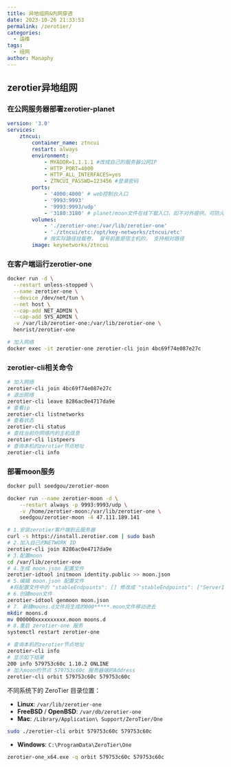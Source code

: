 ```yaml
---
title: 异地组网&内网穿透
date: 2023-10-26 21:33:53
permalink: /zerotier/
categories:
  - 运维
tags:
  - 组网
author: Manaphy
---
```

## zerotier异地组网

### 在公网服务器部署zerotier-planet

```yaml
version: '3.0'
services:
    ztncui:
        container_name: ztncui
        restart: always
        environment:
            - MYADDR=1.1.1.1 #改成自己的服务器公网IP
            - HTTP_PORT=4000
            - HTTP_ALL_INTERFACES=yes
            - ZTNCUI_PASSWD=123456 #登录密码
        ports:
            - '4000:4000' # web控制台入口
            - '9993:9993'
            - '9993:9993/udp'
            - '3180:3180' # planet/moon文件在线下载入口，如不对外提供。可防火墙禁用此端口。
        volumes:
            - './zerotier-one:/var/lib/zerotier-one'
            - './ztncui/etc:/opt/key-networks/ztncui/etc'
            # 按实际路径挂载卷， 冒号前面是宿主机的， 支持相对路径
        image: keynetworks/ztncui
```
### 在客户端运行zerotier-one
```bash
docker run -d \
  --restart unless-stopped \
  --name zerotier-one \
  --device /dev/net/tun \
  --net host \
  --cap-add NET_ADMIN \
  --cap-add SYS_ADMIN \
  -v /var/lib/zerotier-one:/var/lib/zerotier-one \
  henrist/zerotier-one
```
```bash
# 加入网络
docker exec -it zerotier-one zerotier-cli join 4bc69f74e087e27c
```
### zerotier-cli相关命令
```bash
# 加入网络
zerotier-cli join 4bc69f74e087e27c
# 退出网络
zerotier-cli leave 8286ac0e4717da9e
# 查看ip
zerotier-cli listnetworks
# 查看状态
zerotier-cli status
# 查找当前你网络内的主机信息
zerotier-cli listpeers
# 查询本机的zerotier节点地址
zerotier-cli info
```
### 部署moon服务
```bash
docker pull seedgou/zerotier-moon

docker run --name zerotier-moon -d \
	--restart always -p 9993:9993/udp \
	-v /home/zerotier-moon:/var/lib/zerotier-one \
	seedgou/zerotier-moon -4 47.111.189.141
```
```bash
# 1.安装zerotier客户端到云服务器
curl -s https://install.zerotier.com | sudo bash
# 2.加入自己的NETWORK ID
zerotier-cli join 8286ac0e4717da9e
# 3.配置moon
cd /var/lib/zerotier-one
# 4.生成 moon.json 配置文件
zerotier-idtool initmoon identity.public >> moon.json
# 5.编辑 moon.json 配置文件
 #将配置文件中的 "stableEndpoints": [] 修改成 "stableEndpoints": ["ServerIP/9993"]
# 6.创建moon文件
zerotier-idtool genmoon moon.json
# 7. 新建moons.d文件将生成的000*****.moon文件移动进去
mkdir moons.d
mv 000000xxxxxxxxxx.moon moons.d
# 8.重启 zerotier-one 服务
systemctl restart zerotier-one

# 查询本机的zerotier节点地址
zerotier-cli info
# 显示如下结果
200 info 579753c60c 1.10.2 ONLINE
# 加入moon的节点 579753c60c 服务器端的Address
zerotier-cli orbit 579753c60c 579753c60c
```
不同系统下的 ZeroTier 目录位置：

- **Linux**: `/var/lib/zerotier-one`
- **FreeBSD** / **OpenBSD**: `/var/db/zerotier-one`
- **Mac**: `/Library/Application\ Support/ZeroTier/One`
```bash
sudo ./zerotier-cli orbit 579753c60c 579753c60c
```

- **Windows**: `C:\ProgramData\ZeroTier\One`
```bash
zerotier-one_x64.exe -q orbit 579753c60c 579753c60c
```

